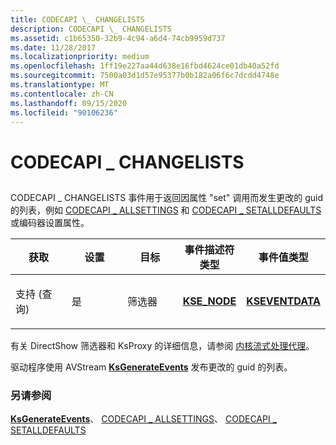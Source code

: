 ```yaml
---
title: CODECAPI \_ CHANGELISTS
description: CODECAPI \_ CHANGELISTS
ms.assetid: c1b65350-32b9-4c94-a6d4-74cb9959d737
ms.date: 11/28/2017
ms.localizationpriority: medium
ms.openlocfilehash: 1ff19e227aa44d638e16fbd4624ce01db40a52fd
ms.sourcegitcommit: 7500a03d1d57e95377b0b182a06f6c7dcdd4748e
ms.translationtype: MT
ms.contentlocale: zh-CN
ms.lasthandoff: 09/15/2020
ms.locfileid: "90106236"
---
```

# <a name="codecapi_changelists"></a>CODECAPI \_ CHANGELISTS


## <span id="ddk_codecapi_changelists_ks"></span><span id="DDK_CODECAPI_CHANGELISTS_KS"></span>


CODECAPI \_ CHANGELISTS 事件用于返回因属性 "set" 调用而发生更改的 guid 的列表，例如 [CODECAPI \_ ALLSETTINGS](codecapi-allsettings.md) 和 [CODECAPI \_ SETALLDEFAULTS](codecapi-setalldefaults.md)或编码器设置属性。

<table>
<colgroup>
<col width="20%" />
<col width="20%" />
<col width="20%" />
<col width="20%" />
<col width="20%" />
</colgroup>
<thead>
<tr class="header">
<th>获取</th>
<th>设置</th>
<th>目标</th>
<th>事件描述符类型</th>
<th>事件值类型</th>
</tr>
</thead>
<tbody>
<tr class="odd">
<td><p>支持 (查询) </p></td>
<td><p>是</p></td>
<td><p>筛选器</p></td>
<td><p><a href="/windows-hardware/drivers/ddi/ks/ns-ks-kse_node" data-raw-source="[&lt;strong&gt;KSE_NODE&lt;/strong&gt;](/windows-hardware/drivers/ddi/ks/ns-ks-kse_node)"><strong>KSE_NODE</strong></a></p></td>
<td><p><a href="/windows-hardware/drivers/ddi/ks/ns-ks-kseventdata" data-raw-source="[&lt;strong&gt;KSEVENTDATA&lt;/strong&gt;](/windows-hardware/drivers/ddi/ks/ns-ks-kseventdata)"><strong>KSEVENTDATA</strong></a></p></td>
</tr>
</tbody>
</table>

 

有关 DirectShow 筛选器和 KsProxy 的详细信息，请参阅 [内核流式处理代理](/windows-hardware/drivers/ddi/_stream/index)。

驱动程序使用 AVStream [**KsGenerateEvents**](/windows-hardware/drivers/ddi/ks/nf-ks-ksgenerateevents) 发布更改的 guid 的列表。

### <a name="see-also"></a>另请参阅

[**KsGenerateEvents**](/windows-hardware/drivers/ddi/ks/nf-ks-ksgenerateevents)、 [CODECAPI \_ ALLSETTINGS](codecapi-allsettings.md)、 [CODECAPI \_ SETALLDEFAULTS](codecapi-setalldefaults.md)

